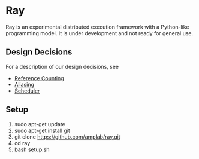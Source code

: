 # Ray

Ray is an experimental distributed execution framework with a Python-like
programming model. It is under development and not ready for general use.

## Design Decisions

For a description of our design decisions, see

- [Reference Counting](doc/reference-counting.md)
- [Aliasing](doc/aliasing.md)
- [Scheduler](doc/scheduler.md)

## Setup

1. sudo apt-get update
2. sudo apt-get install git
3. git clone https://github.com/amplab/ray.git
4. cd ray
5. bash setup.sh
